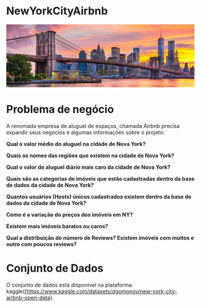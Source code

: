 # NewYorkCityAirbnb

![](img/NYC2.jpg)

# Problema de negócio

A renomada empresa de aluguel de espaços, chamada Airbnb precisa expandir seus negócios e algumas informações sobre o projeto:

**Qual o valor médio do aluguel na cidade de Nova York?**

**Quais os nomes das regiões que existem na cidade de Nova York?**

**Qual o valor do aluguel diário mais caro da cidade de Nova York?**

**Quais são as categorias de imóveis que estão cadastradas dentro da base de dados da cidade de Nova York?**

**Quantos usuários (Hosts) únicos cadastrados existem dentro da base de dados da cidade de Nova York?**

**Como é a variação do preços dos imóveis em NY?**

**Existem mais imóveis baratos ou caros?**

**Qual a distribuição do número de Reviews? Existem imóveis com muitos e outro com poucos reviews?**

# Conjunto de Dados

O conjunto de dados está disponível na plataforma kaggle([https://www.kaggle.com/datasets/dgomonov/new-york-city-airbnb-open-data).

